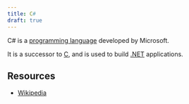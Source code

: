 ```yaml
---
title: C#
draft: true
---
```

C# is a [programming language](./programming.md) developed by Microsoft.

It is a successor to [C](./c.md), and is used to build [.NET](./dotnet.md) applications.

## Resources
- [Wikipedia](https://en.wikipedia.org/wiki/C_Sharp_(programming_language))
